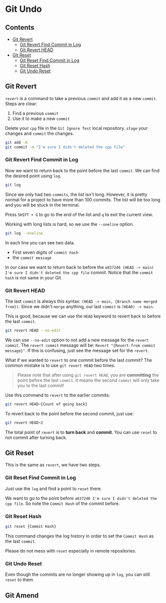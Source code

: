 # Git Undo

## Contents
- [Git Revert](#git-revert)
    - [Git Revert Find Commit in Log](#git-revert-find-commit-in-log)
    - [Git Revert HEAD](#git-revert-head)
- [Git Reset](#git-reset)
    - [Git Reset Find Commit in Log](#git-reset-find-commit-in-log)
    - [Git Reset Hash](#git-reset-hash)
    - [Git Undo Reset](#git-undo-reset)

## Git Revert
`revert` is a command to take a previous `commit` and add it as a new `commit`. Steps are clear:

1. Find a previous `commit`
2. Use it to make a new `commit`

Delete your `cpp` file in the `Git Ignore Test` local repository. `stage` your changes and `commit` the changes.
```Bash
git add -A
git commit -m "I'm sure I didn't deleted the cpp file"
```

### Git Revert Find Commit in Log
Now we want to return back to the point before the last `commit`. We can find the desired point using `log`.
```Bash
git log
```

Since we only had two `commits`, the list isn't long. However, it is pretty normal for a project to have more than 100 commits. The list will be too long and you will be stuck in the terminal.

Press `SHIFT + G` to go to the end of the list and `q` to exit the current view.

Working with long lists is hard, so we use the `--oneline` option.
```Bash
git log --oneline
```

In each line you can see two data.
- First seven digits of `commit hash`
- the `commit message`

In our case we want to return back to before the `a8372d6 (HEAD -> main) I'm sure I didn't deleted the cpp file` commit. Notice that the `commit hash` is not same in your Git.

### Git Revert HEAD
The last `commit` is always this syntax: `(HEAD -> main, {Branch name merged from})`. Since we didn't `merge` anything, our last `commit` is `(HEAD) -> main`.

This is good, because we can use the `HEAD` keyword to revert back to before the last `commit`.
```Bash
git revert HEAD --no-edit
```

We can use `--no-edit` option to not add a new message for the `revert commit`. The `revert commit` message will be: `Revert "{Revert-from commit message}"`. If this is confusing, just see the message set for the `revert`.

What if we wanted to `revert` to one commit before the last commit? The common mistake is to use `git revert HEAD` two times.

> Please note that after using `git revert HEAD`, you are **committing** the point before the last `commit`. It means the second `commit` will only take you to the last commit!

Use this command to `revert` to the earlier commits:
```Bash
git revert HEAD~{Count of going back}
```

To revert back to the point before the second commit, just use:
```Bash
git revert HEAD~2
```

The total point of `revert` is to **turn back** and **commit**. You can use `reset` to not commit after turning back.

## Git Reset
This is the same as `revert`, we have two steps.

### Git Reset Find Commit in Log
Just use the `log` and find a point to `reset` there.

We want to go to the point before `a8372d6 I'm sure I didn't deleted the cpp file`. So note the `Commit Hash` of the commit before.

### Git Reset Hash
```Bash
git reset {Commit Hash}
```

This command changes the log history in order to set the `Commit Hash` as the last `commit`.

Please do not mess with `reset` especially in remote repositories.

### Git Undo Reset
Even though the commits are no longer showing up in `log`, you can still `reset` to them.

## Git Amend